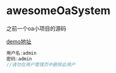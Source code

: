 # awesomeOaSystem

之前一个oa小项目的源码

[demo地址][3]
```js
用户名:admin 
密码:admin
//请勿在用户管理页中删除此用户
```

  [3]: http://123.57.73.34:3003/
